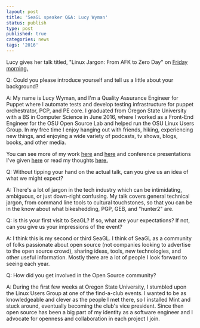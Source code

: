 ```yaml
---
layout: post
title: 'SeaGL speaker Q&A: Lucy Wyman'
status: publish
type: post
published: true
categories: news
tags: '2016'
---
```


Lucy gives her talk titled, "Linux Jargon: From AFK to Zero Day" on [Friday morning.](https://osem.seagl.org/conference/seagl2016/program/proposal/126)

Q: Could you please introduce yourself and tell us a little about your background?

A:  My name is Lucy Wyman, and I'm a Quality Assurance Engineer for Puppet where I automate tests and develop testing infrastructure for puppet orchestrator, PCP, and PE core.  I graduated from Oregon State University with a BS in Computer Science in June 2016, where I worked as a Front-End Engineer for the OSU Open Source Lab and helped run the OSU Linux Users Group.  In my free time I enjoy hanging out with friends, hiking, experiencing new things, and enjoying a wide variety of podcasts, tv shows, blogs, books, and other media.

You can see more of my work [here](http://lucywyman.me) and [here](http://github.com/lucywyman) and conference presentations I've given [here](http://slides.lucywyman.me) or read my thoughts [here.](http://blog.lucywyman.me)

Q: Without tipping your hand on the actual talk, can you give us an idea of what we might expect?

A: There's a lot of jargon in the tech industry which can be intimidating, ambiguous, or just down-right confusing. My talk covers general technical jargon, from command line tools to cultural touchstones, so that you can be in the know about what bikeshedding, PGP, GEB, and "hunter2" are.

Q: Is this your first visit to SeaGL? If so, what are your expectations?  If not, can you give us your impressions of the event?

A: I think this is my second or third SeaGL.  I think of SeaGL as a community of folks passionate about open source (not companies looking to advertise to the open source crowd), sharing ideas, tools, new technologies, and other useful information.  Mostly there are a lot of people I look forward to seeing each year.

Q: How did you get involved in the Open Source community?

A: During the first few weeks at Oregon State University, I stumbled upon the Linux Users Group at one of the find-a-club events. I wanted to be as knowledgeable and clever as the people I met there, so I installed Mint and stuck around, eventually becoming the club's vice president. Since then open source has been a big part of my identity as a software engineer and I advocate for openness and collaboration in each project I join.
